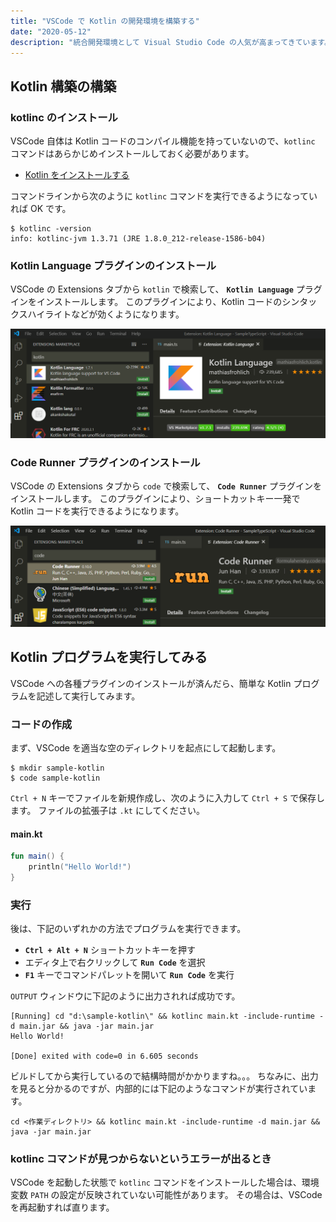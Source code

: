 ```yaml
---
title: "VSCode で Kotlin の開発環境を構築する"
date: "2020-05-12"
description: "統合開発環境として Visual Studio Code の人気が高まってきています。ここでは、VSCode 上で Kotlin コードのハイライト表示や、ショートカットキーでのビルドを行えるように環境構築します。"
---
```


Kotlin 構築の構築
----

### kotlinc のインストール

VSCode 自体は Kotlin コードのコンパイル機能を持っていないので、`kotlinc` コマンドはあらかじめインストールしておく必要があります。

* [Kotlin をインストールする](install.html#kotlinc)

コマンドラインから次のように `kotlinc` コマンドを実行できるようになっていれば OK です。

```
$ kotlinc -version
info: kotlinc-jvm 1.3.71 (JRE 1.8.0_212-release-1586-b04)
```

### Kotlin Language プラグインのインストール

VSCode の Extensions タブから `kotlin` で検索して、 __`Kotlin Language`__ プラグインをインストールします。
このプラグインにより、Kotlin コードのシンタックスハイライトなどが効くようになります。

![vscode-001.png](vscode-001.png)

### Code Runner プラグインのインストール

VSCode の Extensions タブから `code` で検索して、 __`Code Runner`__ プラグインをインストールします。
このプラグインにより、ショートカットキー一発で Kotlin コードを実行できるようになります。

![vscode-002.png](vscode-002.png)


Kotlin プログラムを実行してみる
----

VSCode への各種プラグインのインストールが済んだら、簡単な Kotlin プログラムを記述して実行してみます。

### コードの作成

まず、VSCode を適当な空のディレクトリを起点にして起動します。

```
$ mkdir sample-kotlin
$ code sample-kotlin
```

`Ctrl + N` キーでファイルを新規作成し、次のように入力して `Ctrl + S` で保存します。
ファイルの拡張子は `.kt` にしてください。

#### main.kt

```kotlin
fun main() {
    println("Hello World!")
}
```

### 実行

後は、下記のいずれかの方法でプログラムを実行できます。

- __`Ctrl + Alt + N`__ ショートカットキーを押す
- エディタ上で右クリックして __`Run Code`__ を選択
- __`F1`__ キーでコマンドパレットを開いて __`Run Code`__ を実行

`OUTPUT` ウィンドウに下記のように出力されれば成功です。

```
[Running] cd "d:\sample-kotlin\" && kotlinc main.kt -include-runtime -d main.jar && java -jar main.jar
Hello World!

[Done] exited with code=0 in 6.605 seconds
```

ビルドしてから実行しているので結構時間がかかりますね。。。
ちなみに、出力を見ると分かるのですが、内部的には下記のようなコマンドが実行されています。

```
cd <作業ディレクトリ> && kotlinc main.kt -include-runtime -d main.jar && java -jar main.jar
```

### kotlinc コマンドが見つからないというエラーが出るとき

VSCode を起動した状態で `kotlinc` コマンドをインストールした場合は、環境変数 `PATH` の設定が反映されていない可能性があります。
その場合は、VSCode を再起動すれば直ります。

